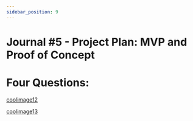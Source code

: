 ```yaml
---
sidebar_position: 9
---
```

# Journal #5 - Project Plan: MVP and Proof of Concept

# Four Questions:

[coolimage12](https://cdn.discordapp.com/attachments/871870426169610332/1196295035034030160/Screen_Shot_2024-01-14_at_7.29.18_PM.png?ex=65b71b92&is=65a4a692&hm=aaf6c460c4b7559233f145a99b74cb5b5de1f4d55e921e1cf808b55fb787a8b0&)

[coolimage13](https://cdn.discordapp.com/attachments/871870426169610332/1196295432163307621/Screen_Shot_2024-01-14_at_7.png?ex=65b71bf1&is=65a4a6f1&hm=97a78490fe98409f63bc8800a2c46b8554c7f135b40b0c0b9f9cc558737f2e2e&)